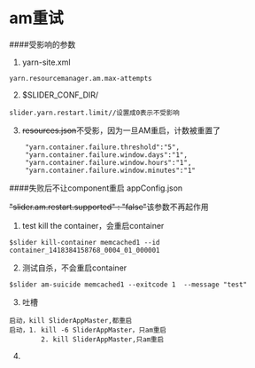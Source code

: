 # am重试

####受影响的参数
1. yarn-site.xml
```
yarn.resourcemanager.am.max-attempts
```
2. $SLIDER_CONF_DIR/
```
slider.yarn.restart.limit//设置成0表示不受影响
```
3. ~~resources.json~~不受影，因为一旦AM重启，计数被重置了
```
    "yarn.container.failure.threshold":"5",
    "yarn.container.failure.window.days":"1",
    "yarn.container.failure.window.hours":"1",
    "yarn.container.failure.window.minutes":"1"
```

####失败后不让component重启
appConfig.json  


~~"slider.am.restart.supported" : "false"~~该参数不再起作用

1. test kill the container，会重启container  
```
$slider kill-container memcached1 --id container_1418384158768_0004_01_000001
```
2. 测试自杀，不会重启container
```
$slider am-suicide memcached1 --exitcode 1  --message "test"
```
3. 吐槽
```
启动，kill SliderAppMaster,都重启
启动，1. kill -6 SliderAppMaster，只am重启
        2. kill SliderAppMaster,只am重启
```
4. 

